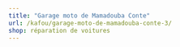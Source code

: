 ```yaml
---
title: "Garage moto de Mamadouba Conte"
url: /kafou/garage-moto-de-mamadouba-conte-3/
shop: réparation de voitures
---
```

